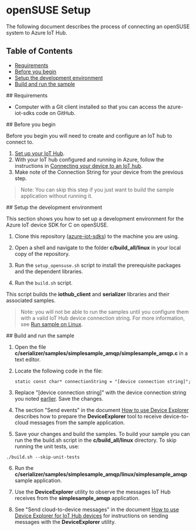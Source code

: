 # openSUSE Setup

The following document describes the process of connecting an openSUSE system to Azure IoT Hub.

## Table of Contents

- [Requirements](#requirements)
- [Before you begin](#beforebegin)
- [Setup the development environment](#setup)
- [Build and run the sample](#buildrunapp)

<a name="requirements"/>
## Requirements

  - Computer with a Git client installed so that you can access the azure-iot-sdks code on GitHub.

<a name="beforebegin"/>
## Before you begin

Before you begin you will need to create and configure an IoT hub to connect to.
  1. [Set up your IoT Hub][setup-iothub].
  1. With your IoT hub configured and running in Azure, follow the instructions in [Connecting your device to an IoT hub][provision-device].
  1. Make note of the Connection String for your device from the previous step.

  > Note: You can skip this step if you just want to build the sample application without running it.

<a name="setup"/>
## Setup the development environment

This section shows you how to set up a development environment for the Azure IoT device SDK for C on openSUSE.

1. Clone this repository ([azure-iot-sdks](https://github.com/Azure/azure-iot-sdks)) to the machine you are using.
2. Open a shell and navigate to the folder **c/build_all/linux** in your local copy of the repository.

3. Run the `setup_opensuse.sh` script to install the prerequisite packages and the dependent libraries.

4. Run the `build.sh` script.

This script builds the **iothub_client** and **serializer** libraries and their associated samples.

 > Note: you will not be able to run the samples until you configure them with a valid IoT Hub device connection string. For more information, see [Run sample on Linux](run_sample_on_desktop_linux.md).

 <a name="buildrunapp"/>
## Build and run the sample

1. Open the file **c/serializer/samples/simplesample_amqp/simplesample_amqp.c** in a text editor.

2. Locate the following code in the file:
    ```
   static const char* connectionString = "[device connection string]";
    ```
3. Replace "[device connection string]" with the device connection string you noted [earlier](#beforebegin). Save the changes.

4. The section "Send events" in the document [How to use Device Explorer](../../tools/DeviceExplorer/doc/how_to_use_device_explorer.md) describes how to prepare the **DeviceExplorer** tool to receive device-to-cloud messages from the sample application.

5. Save your changes and build the samples.  To build your sample you can run the the build.sh script in the **c/build_all/linux** directory. To skip running the unit tests, use:

  ```
  ./build.sh --skip-unit-tests
  ```

6. Run the **c/serializer/samples/simplesample_amqp/linux/simplesample_amqp** sample application.

7. Use the **DeviceExplorer** utility to observe the messages IoT Hub receives from the **simplesample_amqp** application.

8. See "Send cloud-to-device messages" in the document [How to use Device Explorer for IoT Hub devices][device-explorer] for instructions on sending messages with the **DeviceExplorer** utility.

[setup-devbox-linux]: devbox_setup.md
[device-explorer]: ../../tools/DeviceExplorer/doc/how_to_use_device_explorer.md
[setup-iothub]: ../../doc/setup_iothub.md
[provision-device]: ./provision_device.md
